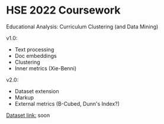# HSE 2022 Coursework
Educational Analysis: Curriculum Clustering (and Data Mining)

v1.0:
* Text processing
* Doc embeddings
* Clustering
* Inner metrics (Xie-Benni)

v2.0:
* Dataset extension
* Markup
* External metrics (B-Cubed, Dunn's Index?)

[Dataset link:](https://www.youtube.com/watch?v=FjLhLgdhzMQ) soon
